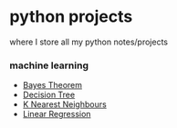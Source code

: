 # python projects
where I store all my python notes/projects 

### machine learning
- [Bayes Theorem](bayes-theorem/bayes.md)
- [Decision Tree](decision-tree/decision-tree.md)
- [K Nearest Neighbours](KNN/KNN.md)
- [Linear Regression](linear-reg/LR.md)
